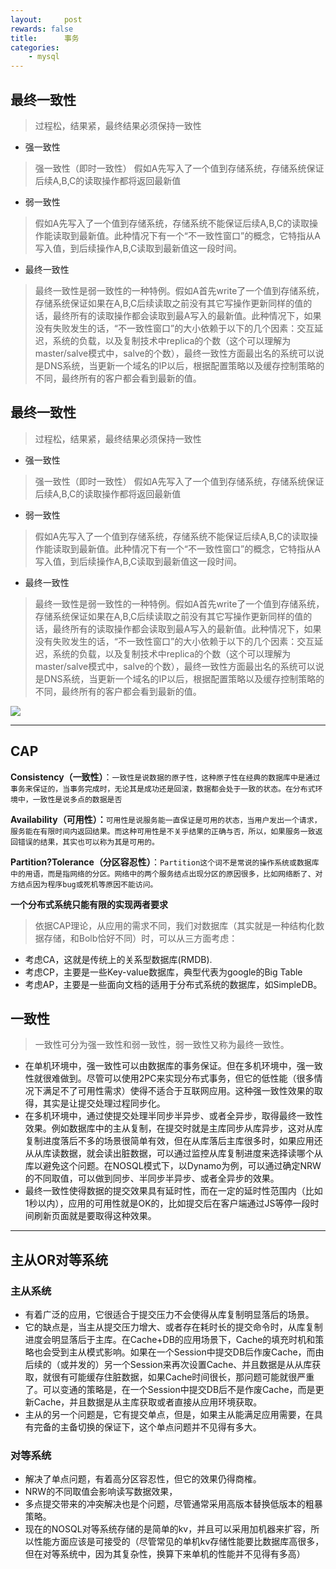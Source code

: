 ```yaml
---
layout:     post
rewards: false
title:      事务
categories:
    - mysql
---
```


## 最终一致性

> 过程松，结果紧，最终结果必须保持一致性

 - 强一致性

> 强一致性（即时一致性） 假如A先写入了一个值到存储系统，存储系统保证后续A,B,C的读取操作都将返回最新值

 - 弱一致性

> 假如A先写入了一个值到存储系统，存储系统不能保证后续A,B,C的读取操作能读取到最新值。此种情况下有一个“不一致性窗口”的概念，它特指从A写入值，到后续操作A,B,C读取到最新值这一段时间。



 - 最终一致性



> 最终一致性是弱一致性的一种特例。假如A首先write了一个值到存储系统，存储系统保证如果在A,B,C后续读取之前没有其它写操作更新同样的值的话，最终所有的读取操作都会读取到最A写入的最新值。此种情况下，如果没有失败发生的话，“不一致性窗口”的大小依赖于以下的几个因素：交互延迟，系统的负载，以及复制技术中replica的个数（这个可以理解为master/salve模式中，salve的个数），最终一致性方面最出名的系统可以说是DNS系统，当更新一个域名的IP以后，根据配置策略以及缓存控制策略的不同，最终所有的客户都会看到最新的值。

## 最终一致性

> 过程松，结果紧，最终结果必须保持一致性

 - 强一致性

> 强一致性（即时一致性） 假如A先写入了一个值到存储系统，存储系统保证后续A,B,C的读取操作都将返回最新值

 - 弱一致性

> 假如A先写入了一个值到存储系统，存储系统不能保证后续A,B,C的读取操作能读取到最新值。此种情况下有一个“不一致性窗口”的概念，它特指从A写入值，到后续操作A,B,C读取到最新值这一段时间。



 - 最终一致性



> 最终一致性是弱一致性的一种特例。假如A首先write了一个值到存储系统，存储系统保证如果在A,B,C后续读取之前没有其它写操作更新同样的值的话，最终所有的读取操作都会读取到最A写入的最新值。此种情况下，如果没有失败发生的话，“不一致性窗口”的大小依赖于以下的几个因素：交互延迟，系统的负载，以及复制技术中replica的个数（这个可以理解为master/salve模式中，salve的个数），最终一致性方面最出名的系统可以说是DNS系统，当更新一个域名的IP以后，根据配置策略以及缓存控制策略的不同，最终所有的客户都会看到最新的值。

![](https://ws1.sinaimg.cn/large/006tNbRwgy1fueyt1ocaij31fy0mgtaf.jpg)

---

## CAP
**Consistency（一致性）**：`一致性是说数据的原子性，这种原子性在经典的数据库中是通过事务来保证的，当事务完成时，无论其是成功还是回滚，数据都会处于一致的状态。在分布式环境中，一致性是说多点的数据是否`

**Availability（可用性）：**`可用性是说服务能一直保证是可用的状态，当用户发出一个请求，服务能在有限时间内返回结果。而这种可用性是不关乎结果的正确与否，所以，如果服务一致返回错误的结果，其实也可以称为其是可用的。`

**Partition?Tolerance（分区容忍性）**：`Partition这个词不是常说的操作系统或数据库中的用语，而是指网络的分区。网络中的两个服务结点出现分区的原因很多，比如网络断了、对方结点因为程序bug或死机等原因不能访问。`

**一个分布式系统只能有限的实现两者要求**


> 依据CAP理论，从应用的需求不同，我们对数据库（其实就是一种结构化数据存储，和Bolb恰好不同）时，可以从三方面考虑：

 - 考虑CA，这就是传统上的关系型数据库(RMDB).
 - 考虑CP，主要是一些Key-value数据库，典型代表为google的Big Table
 - 考虑AP，主要是一些面向文档的适用于分布式系统的数据库，如SimpleDB。


## 一致性

> 一致性可分为强一致性和弱一致性，弱一致性又称为最终一致性。

 - 在单机环境中，强一致性可以由数据库的事务保证。但在多机环境中，强一致性就很难做到。尽管可以使用2PC来实现分布式事务，但它的低性能（很多情况下满足不了可用性需求）使得不适合于互联网应用。这种强一致性效果的取得，其实是让提交处理过程同步化。
 - 在多机环境中，通过使提交处理半同步半异步、或者全异步，取得最终一致性效果。例如数据库中的主从复制，在提交时就是主库同步从库异步，这对从库复制进度落后不多的场景很简单有效，但在从库落后主库很多时，如果应用还从从库读数据，就会读出脏数据，可以通过监控从库复制进度来选择读哪个从库以避免这个问题。在NOSQL模式下，以Dynamo为例，可以通过确定NRW的不同取值，可以做到同步、半同步半异步、或者全异步的效果。
 - 最终一致性使得数据的提交效果具有延时性，而在一定的延时性范围内（比如1秒以内），应用的可用性就是OK的，比如提交后在客户端通过JS等停一段时间刷新页面就是要取得这种效果。


---

## 主从OR对等系统
### 主从系统

 - 有着广泛的应用，它很适合于提交压力不会使得从库复制明显落后的场景。
 - 它的缺点是，当主从提交压力增大、或者存在耗时长的提交命令时，从库复制进度会明显落后于主库。在Cache+DB的应用场景下，Cache的填充时机和策略也会受到主从模式影响。如果在一个Session中提交DB后作废Cache，而由后续的（或并发的）另一个Session来再次设置Cache、并且数据是从从库获取，就很有可能缓存住脏数据，如果Cache时间很长，那问题可能就很严重了。可以变通的策略是，在一个Session中提交DB后不是作废Cache，而是更新Cache，并且数据是从主库获取或者直接从应用环境获取。
 - 主从的另一个问题是，它有提交单点，但是，如果主从能满足应用需要，在具有完备的主备切换的保证下，这个单点问题并不见得有多大。

### 对等系统

 - 解决了单点问题，有着高分区容忍性，但它的效果仍得商榷。
 - NRW的不同取值会影响读写数据效果，
 - 多点提交带来的冲突解决也是个问题，尽管通常采用高版本替换低版本的粗暴策略。
 - 现在的NOSQL对等系统存储的是简单的kv，并且可以采用加机器来扩容，所以性能方面应该是可接受的（尽管常见的单机kv存储性能要比数据库高很多，但在对等系统中，因为其复杂性，换算下来单机的性能并不见得有多高）


